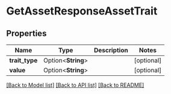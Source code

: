 # GetAssetResponseAssetTrait

## Properties

Name | Type | Description | Notes
------------ | ------------- | ------------- | -------------
**trait_type** | Option<**String**> |  | [optional]
**value** | Option<**String**> |  | [optional]

[[Back to Model list]](../README.md#documentation-for-models) [[Back to API list]](../README.md#documentation-for-api-endpoints) [[Back to README]](../README.md)


